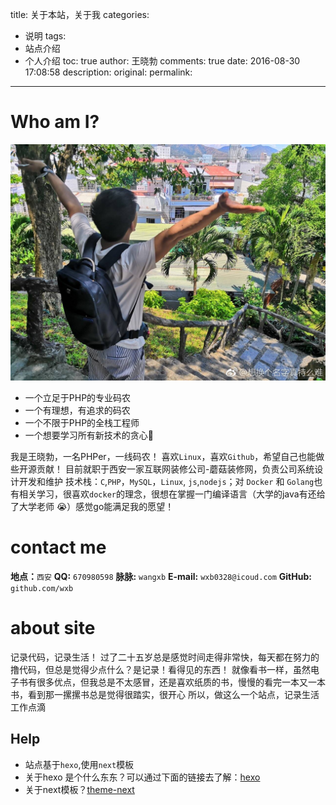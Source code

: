 title: 关于本站，关于我
categories:
  - 说明
tags:
  - 站点介绍
  - 个人介绍
toc: true
author: 王晓勃
comments: true
date: 2016-08-30 17:08:58
description:
original:
permalink:
---
# Who am I?
![me](/images/profile/me.jpg)
<!-- more -->

* 一个立足于PHP的专业码农
* 一个有理想，有追求的码农  
* 一个不限于PHP的全栈工程师
* 一个想要学习所有新技术的贪心🐶

我是王晓勃，一名PHPer，一线码农！
喜欢`Linux`，喜欢`Github`，希望自己也能做些开源贡献！
目前就职于西安一家互联网装修公司-蘑菇装修网，负责公司系统设计开发和维护
技术栈：`C`,`PHP`，`MySQL`，`Linux`, `js`,`nodejs`；对 `Docker` 和 `Golang`也有相关学习，很喜欢`docker`的理念，很想在掌握一门编译语言（大学的java有还给了大学老师 😭）感觉go能满足我的愿望！

# contact me
**地点：**`西安`
**QQ:** `670980598`
**脉脉:** `wangxb`
**E-mail:** `wxb0328@icoud.com`
**GitHub:** `github.com/wxb`

# about site

记录代码，记录生活！
过了二十五岁总是感觉时间走得非常快，每天都在努力的撸代码，但总是觉得少点什么？是记录！看得见的东西！
就像看书一样，虽然电子书有很多优点，但我总是不太感冒，还是喜欢纸质的书，慢慢的看完一本又一本书，看到那一摞摞书总是觉得很踏实，很开心
所以，做这么一个站点，记录生活工作点滴

## Help
* 站点基于`hexo`,使用`next`模板
* 关于hexo 是个什么东东？可以通过下面的链接去了解：[hexo](https://hexo.io/zh-cn/)   
* 关于next模板？[theme-next](http://theme-next.iissnan.com/)
